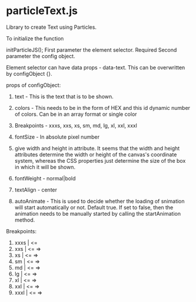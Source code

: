 # particleText.js
Library to create Text using Particles.

To initialize the function 

initParticleJS();
First parameter the element selector. Required
Second parameter the config object.

Element selector can have data props - data-text.
This can be overwritten by configObject {}.

props of configObject:
1. text - This is the text that is to be shown.
2. colors - This needs to be in the form of HEX and this id dynamic number of colors. Can be in an array format or single color
3. Breakpoints - xxxs, xxs, xs, sm, md, lg, xl, xxl, xxxl
4. fontSize - In absolute pixel number

5. give width and height in attribute.
It seems that the width and height attributes determine the width or height of the canvas's coordinate system, whereas the CSS properties just determine the size of the box in which it will be shown.
6. fontWeight - normal|bold
7. textAlign - center
8. autoAnimate - This is used to decide whether the loading of snimation will start automatically or not. Default true.
If set to false, then the animation needs to be manually started by calling the startAnimation method.


Breakpoints:
1. xxxs  | <= 
2. xxs   | <=  =>
3. xs    | <=  =>
4. sm    | <=  =>
5. md    | <=  =>
6. lg    | <=  =>
7. xl    | <=  =>
8. xxl   | <=  =>
9. xxxl  | <=  =>